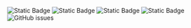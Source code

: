 ![Static Badge](https://img.shields.io/badge/blacklists-61-000000) ![Static Badge](https://img.shields.io/badge/blacklisted-2955059-cc0000) ![Static Badge](https://img.shields.io/badge/whitelisted-2250-00CC00) ![Static Badge](https://img.shields.io/badge/streaming_blacklist-28107-000000) ![GitHub issues](https://img.shields.io/github/issues/fabriziosalmi/blacklists)
